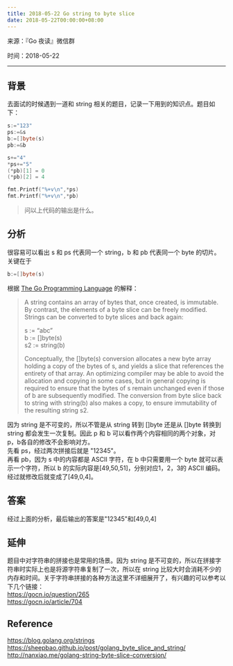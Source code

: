 ```yaml
---
title: 2018-05-22 Go string to byte slice
date: 2018-05-22T00:00:00+08:00
---
```

来源：『Go 夜读』微信群

时间：2018-05-22

----

## 背景
去面试的时候遇到一道和 string 相关的题目，记录一下用到的知识点。题目如下：
```go
s:="123"
ps:=&s
b:=[]byte(s)
pb:=&b

s+="4"
*ps+="5"
(*pb)[1] = 0
(*pb)[2] = 4

fmt.Printf("%+v\n",*ps)
fmt.Printf("%+v\n",*pb)
```
> 问以上代码的输出是什么。

## 分析
很容易可以看出 s 和 ps 代表同一个 string，b 和 pb 代表同一个 byte 的切片。关键在于
```go
b:=[]byte(s)
```
根据 [The Go Programming Language](http://www.gopl.io/) 的解释：
> A string contains an array of bytes that, once created, is immutable. By contrast, the elements of a byte slice can be freely modified.  
Strings can be converted to byte slices and back again: 
>
> s := “abc”  
b := []byte(s)  
s2 := string(b)  
>
> Conceptually, the []byte(s) conversion allocates a new byte array holding a copy of the bytes of s, and yields a slice that references the entirety of that array. An optimizing compiler may be able to avoid the allocation and copying in some cases, but in general copying is required to ensure that the bytes of s remain unchanged even if those of b are subsequently modified. The conversion from byte slice back to string with string(b) also makes a copy, to ensure immutability of the resulting string s2.

因为 string 是不可变的，所以不管是从 string 转到 []byte 还是从 []byte 转换到 string 都会发生一次复制。因此 p 和 b 可以看作两个内容相同的两个对象，对 p，b各自的修改不会影响对方。  
先看 ps，经过两次拼接后就是 "12345"。  
再看 pb，因为 s 中的内容都是 ASCII 字符，在 b 中只需要用一个 byte 就可以表示一个字符，所以 b 的实际内容是[49,50,51]，分别对应1，2，3的 ASCII 编码。经过就修改后就变成了[49,0,4]。  

## 答案
经过上面的分析，最后输出的答案是"12345"和[49,0,4]

## 延伸
题目中对字符串的拼接也是常用的场景。因为 string 是不可变的，所以在拼接字符串时实际上也是将源字符串复制了一次，所以在 string 比较大时会消耗不少的内存和时间。关于字符串拼接的各种方法这里不详细展开了，有兴趣的可以参考以下几个链接：  
https://gocn.io/question/265  
https://gocn.io/article/704

## Reference
https://blog.golang.org/strings  
https://sheepbao.github.io/post/golang_byte_slice_and_string/  
http://nanxiao.me/golang-string-byte-slice-conversion/

